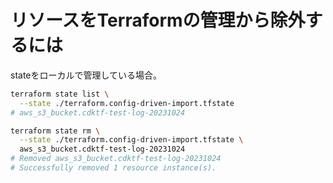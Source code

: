 # リソースをTerraformの管理から除外するには

stateをローカルで管理している場合。

```bash
terraform state list \
  --state ./terraform.config-driven-import.tfstate
# aws_s3_bucket.cdktf-test-log-20231024
```

```bash
terraform state rm \
  --state ./terraform.config-driven-import.tfstate \
  aws_s3_bucket.cdktf-test-log-20231024
# Removed aws_s3_bucket.cdktf-test-log-20231024
# Successfully removed 1 resource instance(s).
```